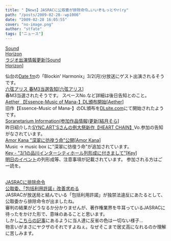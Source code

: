 ```yaml
---
title: "【News】JASRACに公取委が排除命令…いいぞもっとやr(ry"
path: "/posts/2009-02-28--wp1006"
date: "2009-02-28 16:05:55"
cover: "no-image.png"
author: "stfate"
tags: ["ニュース"]
---
```


<style type="text/css">
<!--
p {white-space: pre-wrap};
-->
</style>

<a class="topics" href="http://www.soundhorizon.com/information/index.html" target="_blank">Sound Horizon ラジオ出演情報更新</a><span class="junre">[<a href="http://sound-horizon.net/" target="_blank">Sound Horizon</a>]</span>
<div class="news">仙台の<a href="http://www.datefm.co.jp/" target="_blank">Date fm</a>の「Blockin' Harmonix」3/2(月)分放送にゲスト出演されるそうです。</div>
<a class="topics" href="http://www.rokugen.net/" target="_blank">六弦アリス 春M3当選告知</a><span class="junre">[<a href="http://www.rokugen.net/" target="_blank">六弦アリス</a>]</span>
<div class="news">春M3当選されたそうです。
スペースNo.など詳細は後日告知とのこと。</div>
<a class="topics" href="http://www.lkjp.net/" target="_blank">Aether 【Essence-Music of Mana-】DL頒布開始</a><span class="junre">[<a href="http://www.lkjp.net/" target="_blank">Aether</a>]</span>
<div class="news">旧作【Essence-Music of Mana-】のDL頒布を<a href="http://home.dlsite.com/dlaf/=/link/work/aid/hscd/id/RJ046869.html" target="_blank">DLsite.com</a>にて開始されたようです。</div>
<a class="topics" href="http://soranetarium.com/" target="_blank">Soranetarium Information(参加作品情報)更新</a><span class="junre">[<a href="http://soranetarium.com/" target="_blank">結月そら</a>]</span>
<div class="news">昨日紹介した<a href="http://syncarts.jp/sp/sacd5022/index.html" target="_blank">SYNC.ART'Sさんの例大祭新作【HEART CHAIN】</a>Vo.参加の告知がなされています。</div>
<a class="topics" href="http://amorkana.jp/" target="_blank">Amor Kana "深翠に彷徨う命"公開</a><span class="junre">[<a href="http://amorkana.jp/" target="_blank">Amor Kana</a>]</span>
<div class="news">Music -> music box に"深翠に彷徨う命"が追加されています。</div>
<a class="topics" href="http://key.visualarts.gr.jp/" target="_blank">Key - "3/1の品川インターシティホール列形成に付きまして"</a><span class="junre">[<a href="http://key.visualarts.gr.jp/" target="_blank">Key</a>]</span>
<div class="news"><a href="http://key.visualarts.gr.jp/10thfes/" target="_blank">明日のイベント</a>の列形成等、注意事項が記載されています。
参加される方はご一読を。</div>
<br>

<!--more-->
<a href="http://www.itmedia.co.jp/news/articles/0902/27/news071.html" target="_blank">JASRACに排除命令 公取委、「包括利用許諾」改善求める</a>
JASRACが放送局と結んでいる「包括利用許諾」が独禁法違反にあたるとして、公取委から排除命令が出ましたね。
審判の結果がどうなるか分かりませんが、著作権業界を牛耳っているJASRACに待ったをかけた形で、意味のあることと思います。
しかし<a href="http://www.itmedia.co.jp/news/articles/0902/27/news120.html" target="_blank">こちらの記事</a>にあるように当人達に反省の色は一切ない様子…
物言いがまさにヤクザのそれですよねぇ。なぜそこまで居丈高になれるのか理解に苦しみます。
